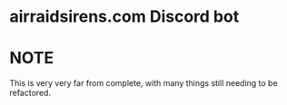 airraidsirens.com Discord bot
===

# NOTE
This is very very far from complete, with many things still needing to be refactored.
